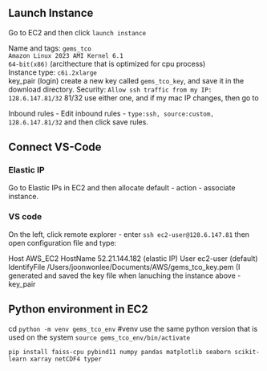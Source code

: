 
## Launch Instance
Go to EC2 and then click ```launch instance```

Name and tags: ```gems_tco```   
```Amazon Linux 2023 AMI Kernel 6.1```   
```64-bit(x86)``` (arcithecture that is optimized for cpu process)   
Instance type: ```c6i.2xlarge```   
key_pair (login) create a new key called ```gems_tco_key```, and save it in the download directory.
Security: ```Allow ssh traffic from my IP: 128.6.147.81/32```  81/32 use either one, and if my mac IP changes, then go to 

Inbound rules - Edit inbound rules - ```type:ssh, source:custom, 128.6.147.81/32``` and then click save rules.

## Connect VS-Code
### Elastic IP
Go to  Elastic IPs in EC2 and then allocate default - action - associate instance.

### VS code
On the left, click remote explorer - enter ```ssh ec2-user@128.6.147.81``` then open configuration file and type:

Host AWS_EC2
     HostName 52.21.144.182 (elastic IP)
     User ec2-user (default)
     IdentifyFile /Users/joonwonlee/Documents/AWS/gems_tco_key.pem (I generated and saved the key file when lanuching the instance above -key_pair 

## Python environment in EC2

cd <environment location>
```python -m venv gems_tco_env```    #venv use the same python version that is used on the system
```source gems_tco_env/bin/activate```

```pip install faiss-cpu pybind11 numpy pandas matplotlib seaborn scikit-learn xarray netCDF4 typer```

     
